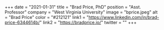 +++ 
date = "2021-01-31" 
title = "Brad Price, PhD" 
position = "Asst. Professor" 
company = "West Virginia University" 
image = "bprice.jpeg" 
alt = "Brad Price" 
color = "#212121" 
link1 = "https://www.linkedin.com/in/brad-price-6344614b/" 
link2 = "https://bradprice.io/"
twitter = ""
+++